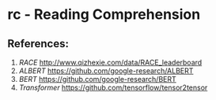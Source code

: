 # rc - Reading Comprehension
## References:
1. *RACE* http://www.qizhexie.com/data/RACE_leaderboard
2. *ALBERT* https://github.com/google-research/ALBERT
3. *BERT* https://github.com/google-research/BERT
4. *Transformer* https://github.com/tensorflow/tensor2tensor
